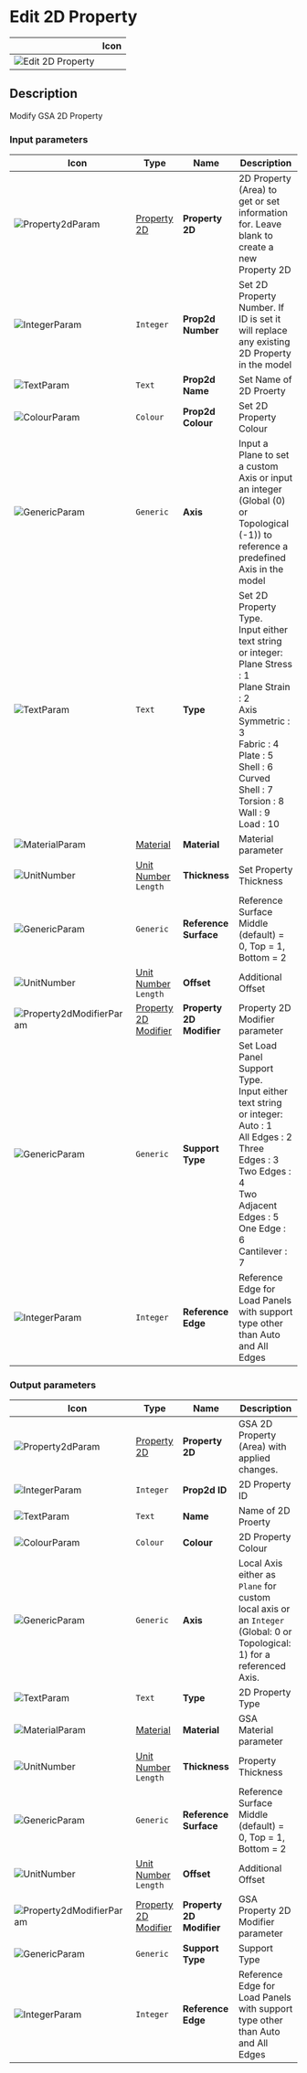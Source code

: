 # Edit 2D Property
<!--- This file has been auto-generated, do not change it manually! Edit the generator here: https://github.com/arup-group/GSA-Grasshopper/tree/main/DocsGeneration --->

|<img width="150"/> Icon |
| ----------- |
|![Edit 2D Property](./images/Edit2dProperty.png) |

## Description

Modify GSA 2D Property

### Input parameters

|<img width="20"/> Icon |<img width="200"/> Type |<img width="200"/> Name |<img width="1000"/> Description |
| ----------- | ----------- | ----------- | ----------- |
|![Property2dParam](./images/Property2dParam.png) |[Property 2D](gsagh-property-2d-parameter.md) |**Property 2D** |2D Property (Area) to get or set information for. Leave blank to create a new Property 2D |
|![IntegerParam](./images/IntegerParam.png) |`Integer` |**Prop2d Number** |Set 2D Property Number. If ID is set it will replace any existing 2D Property in the model |
|![TextParam](./images/TextParam.png) |`Text` |**Prop2d Name** |Set Name of 2D Proerty |
|![ColourParam](./images/ColourParam.png) |`Colour` |**Prop2d Colour** |Set 2D Property Colour |
|![GenericParam](./images/GenericParam.png) |`Generic` |**Axis** |Input a Plane to set a custom Axis or input an integer (Global (0) or Topological (-1)) to reference a predefined Axis in the model |
|![TextParam](./images/TextParam.png) |`Text` |**Type** |Set 2D Property Type.<br />Input either text string or integer:<br />Plane Stress : 1<br />Plane Strain : 2<br />Axis Symmetric : 3<br />Fabric : 4<br />Plate : 5<br />Shell : 6<br />Curved Shell : 7<br />Torsion : 8<br />Wall : 9<br />Load : 10 |
|![MaterialParam](./images/MaterialParam.png) |[Material](gsagh-material-parameter.md) |**Material** |Material parameter |
|![UnitNumber](./images/UnitParam.png) |[Unit Number](gsagh-unitnumber-parameter.md)  ` Length ` |**Thickness** |Set Property Thickness |
|![GenericParam](./images/GenericParam.png) |`Generic` |**Reference Surface** |Reference Surface Middle (default) = 0, Top = 1, Bottom = 2 |
|![UnitNumber](./images/UnitParam.png) |[Unit Number](gsagh-unitnumber-parameter.md)  ` Length ` |**Offset** |Additional Offset |
|![Property2dModifierParam](./images/Property2dModifierParam.png) |[Property 2D Modifier](gsagh-property-2d-modifier-parameter.md) |**Property 2D Modifier** |Property 2D Modifier parameter |
|![GenericParam](./images/GenericParam.png) |`Generic` |**Support Type** |Set Load Panel Support Type.<br />Input either text string or integer:<br />Auto : 1<br />All Edges : 2<br />Three Edges : 3<br />Two Edges : 4<br />Two Adjacent Edges : 5<br />One Edge : 6<br />Cantilever : 7 |
|![IntegerParam](./images/IntegerParam.png) |`Integer` |**Reference Edge** |Reference Edge for Load Panels with support type other than Auto and All Edges |

### Output parameters

|<img width="20"/> Icon |<img width="200"/> Type |<img width="200"/> Name |<img width="1000"/> Description |
| ----------- | ----------- | ----------- | ----------- |
|![Property2dParam](./images/Property2dParam.png) |[Property 2D](gsagh-property-2d-parameter.md) |**Property 2D** |GSA 2D Property (Area) with applied changes. |
|![IntegerParam](./images/IntegerParam.png) |`Integer` |**Prop2d ID** |2D Property ID |
|![TextParam](./images/TextParam.png) |`Text` |**Name** |Name of 2D Proerty |
|![ColourParam](./images/ColourParam.png) |`Colour` |**Colour** |2D Property Colour |
|![GenericParam](./images/GenericParam.png) |`Generic` |**Axis** |Local Axis either as `Plane` for custom local axis or an `Integer` (Global: 0 or Topological: 1) for a referenced Axis. |
|![TextParam](./images/TextParam.png) |`Text` |**Type** |2D Property Type |
|![MaterialParam](./images/MaterialParam.png) |[Material](gsagh-material-parameter.md) |**Material** |GSA Material parameter |
|![UnitNumber](./images/UnitParam.png) |[Unit Number](gsagh-unitnumber-parameter.md)  ` Length ` |**Thickness** |Property Thickness |
|![GenericParam](./images/GenericParam.png) |`Generic` |**Reference Surface** |Reference Surface Middle (default) = 0, Top = 1, Bottom = 2 |
|![UnitNumber](./images/UnitParam.png) |[Unit Number](gsagh-unitnumber-parameter.md)  ` Length ` |**Offset** |Additional Offset |
|![Property2dModifierParam](./images/Property2dModifierParam.png) |[Property 2D Modifier](gsagh-property-2d-modifier-parameter.md) |**Property 2D Modifier** |GSA Property 2D Modifier parameter |
|![GenericParam](./images/GenericParam.png) |`Generic` |**Support Type** |Support Type |
|![IntegerParam](./images/IntegerParam.png) |`Integer` |**Reference Edge** |Reference Edge for Load Panels with support type other than Auto and All Edges |
